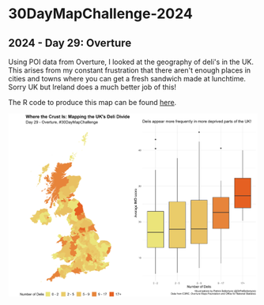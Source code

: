 # 30DayMapChallenge-2024

## 2024 - Day 29: Overture

Using POI data from Overture, I looked at the geography of deli's in the UK. This arises from my constant frustration that there aren't enough places in cities and towns where you can get a fresh sandwich made at lunchtime. Sorry UK but Ireland does a much better job of this!

The R code to produce this map can be found [here](code.R).

![](Day29-Overture.jpg)
